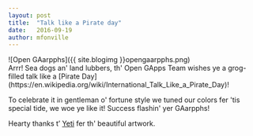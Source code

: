 ```yaml
---
layout: post
title:  "Talk like a Pirate day"
date:   2016-09-19
author: mfonville
---
```

<div markdown='1'>
![Open GAarpphs]({{ site.blogimg }}opengaarpphs.png)
</div>
Arrr! Sea dogs an' land lubbers, th' Open GApps Team wishes ye a grog-filled talk like a [Pirate Day](https://en.wikipedia.org/wiki/International_Talk_Like_a_Pirate_Day)!

To celebrate it in gentleman o' fortune style we tuned our colors fer 'tis special tide, we woe ye like it! Success flashin' yer GAarpphs!

Hearty thanks t’ [Yeti](http://www.yeti-designs.com/) fer th' beautiful artwork.
